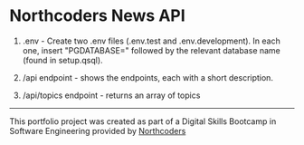 # Northcoders News API

1. .env - Create two .env files (.env.test and .env.development). In each one, insert "PGDATABASE=" followed by the relevant database name (found in setup.qsql).

2. /api endpoint - shows the endpoints, each with a short description.

3. /api/topics endpoint - returns an array of topics

---

This portfolio project was created as part of a Digital Skills Bootcamp in Software Engineering provided by [Northcoders](https://northcoders.com/)
